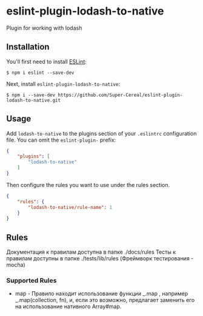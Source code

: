 # eslint-plugin-lodash-to-native

Plugin for working with lodash

## Installation

You'll first need to install [ESLint](http://eslint.org):

```
$ npm i eslint --save-dev
```

Next, install `eslint-plugin-lodash-to-native`:

```
$ npm i --save-dev https://github.com/Super-Cereal/eslint-plugin-lodash-to-native.git
```


## Usage

Add `lodash-to-native` to the plugins section of your `.eslintrc` configuration file. You can omit the `eslint-plugin-` prefix:

```json
{
    "plugins": [
        "lodash-to-native"
    ]
}
```


Then configure the rules you want to use under the rules section.

```json
{
    "rules": {
        "lodash-to-native/rule-name": 1
    }
}
```

## Rules
Документация к правилам доступна в папке ./docs/rules
Тесты к правилам доступны в папке ./tests/lib/rules (Фреймворк тестирования - mocha)
### Supported Rules
* map - Правило находит использование функции _.map , например _.map(collection, fn), и, если это возможно, предлагает заменить его на использование нативного Array#map.




